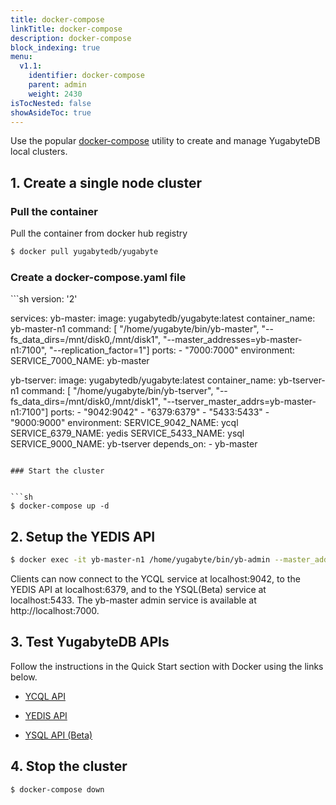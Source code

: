 ```yaml
---
title: docker-compose
linkTitle: docker-compose
description: docker-compose
block_indexing: true
menu:
  v1.1:
    identifier: docker-compose
    parent: admin
    weight: 2430
isTocNested: false
showAsideToc: true
---
```


Use the popular [docker-compose](https://docs.docker.com/compose/overview/) utility to create and manage YugabyteDB local clusters.

## 1. Create a single node cluster

### Pull the container

Pull the container from docker hub registry

```sh
$ docker pull yugabytedb/yugabyte
```


### Create a docker-compose.yaml file

<div class='copy'></div>
```sh
version: '2'

services:
  yb-master:
      image: yugabytedb/yugabyte:latest
      container_name: yb-master-n1
      command: [ "/home/yugabyte/bin/yb-master", 
                "--fs_data_dirs=/mnt/disk0,/mnt/disk1", 
                "--master_addresses=yb-master-n1:7100", 
                "--replication_factor=1"]
      ports:
      - "7000:7000"
      environment:
        SERVICE_7000_NAME: yb-master

  yb-tserver:
      image: yugabytedb/yugabyte:latest
      container_name: yb-tserver-n1
      command: [ "/home/yugabyte/bin/yb-tserver", 
                "--fs_data_dirs=/mnt/disk0,/mnt/disk1", 
                "--tserver_master_addrs=yb-master-n1:7100"]
      ports:
      - "9042:9042"
      - "6379:6379"
      - "5433:5433"
      - "9000:9000"
      environment:
        SERVICE_9042_NAME: ycql
        SERVICE_6379_NAME: yedis
        SERVICE_5433_NAME: ysql
        SERVICE_9000_NAME: yb-tserver
      depends_on:
      - yb-master
```

### Start the cluster


```sh
$ docker-compose up -d
```


## 2. Setup the YEDIS API

```sh
$ docker exec -it yb-master-n1 /home/yugabyte/bin/yb-admin --master_addresses yb-master-n1:7100 setup_redis_table
```

Clients can now connect to the YCQL service at localhost:9042, to the YEDIS API at localhost:6379, and to the YSQL(Beta) service at localhost:5433. The yb-master admin service is available at http://localhost:7000.


## 3. Test YugabyteDB APIs

Follow the instructions in the Quick Start section with Docker using the links below.

- [YCQL API](../../quick-start/test-cassandra/#docker)

- [YEDIS API](../../quick-start/test-redis/#docker)

- [YSQL API (Beta)](../../quick-start/test-postgresql/#docker)


## 4. Stop the cluster


```sh
$ docker-compose down
```

